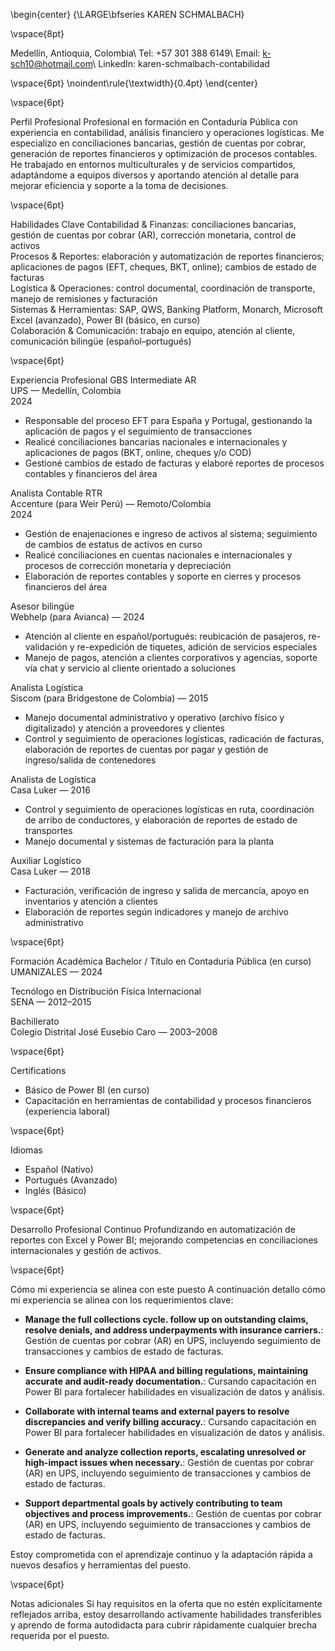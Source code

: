 \begin{center} {\LARGE\bfseries KAREN SCHMALBACH}

\vspace{8pt}

Medellín, Antioquia, Colombia\ Tel: +57 301 388 6149\ Email: k-sch10@hotmail.com\ LinkedIn: karen-schmalbach-contabilidad

\vspace{6pt} \noindent\rule{\textwidth}{0.4pt} \end{center}

\vspace{6pt}

Perfil Profesional
Profesional en formación en Contaduría Pública con experiencia en contabilidad, análisis financiero y operaciones logísticas. Me especializo en conciliaciones bancarias, gestión de cuentas por cobrar, generación de reportes financieros y optimización de procesos contables. He trabajado en entornos multiculturales y de servicios compartidos, adaptándome a equipos diversos y aportando atención al detalle para mejorar eficiencia y soporte a la toma de decisiones.

\vspace{6pt}

Habilidades Clave
Contabilidad & Finanzas: conciliaciones bancarias, gestión de cuentas por cobrar (AR), corrección monetaria, control de activos  
Procesos & Reportes: elaboración y automatización de reportes financieros; aplicaciones de pagos (EFT, cheques, BKT, online); cambios de estado de facturas  
Logística & Operaciones: control documental, coordinación de transporte, manejo de remisiones y facturación  
Sistemas & Herramientas: SAP, QWS, Banking Platform, Monarch, Microsoft Excel (avanzado), Power BI (básico, en curso)  
Colaboración & Comunicación: trabajo en equipo, atención al cliente, comunicación bilingüe (español–portugués)

\vspace{6pt}

Experiencia Profesional
GBS Intermediate AR  
UPS — Medellín, Colombia  
2024

- Responsable del proceso EFT para España y Portugal, gestionando la aplicación de pagos y el seguimiento de transacciones  
- Realicé conciliaciones bancarias nacionales e internacionales y aplicaciones de pagos (BKT, online, cheques y/o COD)  
- Gestioné cambios de estado de facturas y elaboré reportes de procesos contables y financieros del área

Analista Contable RTR  
Accenture (para Weir Perú) — Remoto/Colombia  
2024

- Gestión de enajenaciones e ingreso de activos al sistema; seguimiento de cambios de estatus de activos en curso  
- Realicé conciliaciones en cuentas nacionales e internacionales y procesos de corrección monetaria y depreciación  
- Elaboración de reportes contables y soporte en cierres y procesos financieros del área

Asesor bilingüe  
Webhelp (para Avianca) — 2024

- Atención al cliente en español/portugués: reubicación de pasajeros, re-validación y re-expedición de tiquetes, adición de servicios especiales  
- Manejo de pagos, atención a clientes corporativos y agencias, soporte vía chat y servicio al cliente orientado a soluciones

Analista Logística  
Siscom (para Bridgestone de Colombia) — 2015

- Manejo documental administrativo y operativo (archivo físico y digitalizado) y atención a proveedores y clientes  
- Control y seguimiento de operaciones logísticas, radicación de facturas, elaboración de reportes de cuentas por pagar y gestión de ingreso/salida de contenedores

Analista de Logística  
Casa Luker — 2016

- Control y seguimiento de operaciones logísticas en ruta, coordinación de arribo de conductores, y elaboración de reportes de estado de transportes  
- Manejo documental y sistemas de facturación para la planta

Auxiliar Logístico  
Casa Luker — 2018

- Facturación, verificación de ingreso y salida de mercancía, apoyo en inventarios y atención a clientes  
- Elaboración de reportes según indicadores y manejo de archivo administrativo

\vspace{6pt}

Formación Académica
Bachelor / Título en Contaduría Pública (en curso)  
UMANIZALES — 2024

Tecnólogo en Distribución Física Internacional  
SENA — 2012–2015

Bachillerato  
Colegio Distrital José Eusebio Caro — 2003–2008

\vspace{6pt}

Certifications
- Básico de Power BI (en curso)  
- Capacitación en herramientas de contabilidad y procesos financieros (experiencia laboral)

\vspace{6pt}

Idiomas
- Español (Nativo)  
- Portugués (Avanzado)  
- Inglés (Básico)

\vspace{6pt}

Desarrollo Profesional Continuo
Profundizando en automatización de reportes con Excel y Power BI; mejorando competencias en conciliaciones internacionales y gestión de activos.

\vspace{6pt}

Cómo mi experiencia se alinea con este puesto
A continuación detallo cómo mi experiencia se alinea con los requerimientos clave:

- **Manage the full collections cycle. follow up on outstanding claims, resolve denials, and address underpayments with insurance carriers.**: Gestión de cuentas por cobrar (AR) en UPS, incluyendo seguimiento de transacciones y cambios de estado de facturas.

- **Ensure compliance with HIPAA and billing regulations, maintaining accurate and audit-ready documentation.**: Cursando capacitación en Power BI para fortalecer habilidades en visualización de datos y análisis.

- **Collaborate with internal teams and external payers to resolve discrepancies and verify billing accuracy.**: Cursando capacitación en Power BI para fortalecer habilidades en visualización de datos y análisis.

- **Generate and analyze collection reports, escalating unresolved or high-impact issues when necessary.**: Gestión de cuentas por cobrar (AR) en UPS, incluyendo seguimiento de transacciones y cambios de estado de facturas.

- **Support departmental goals by actively contributing to team objectives and process improvements.**: Gestión de cuentas por cobrar (AR) en UPS, incluyendo seguimiento de transacciones y cambios de estado de facturas.


Estoy comprometida con el aprendizaje continuo y la adaptación rápida a nuevos desafíos y herramientas del puesto.

\vspace{6pt}

Notas adicionales
Si hay requisitos en la oferta que no estén explícitamente reflejados arriba, estoy desarrollando activamente habilidades transferibles y aprendo de forma autodidacta para cubrir rápidamente cualquier brecha requerida por el puesto.
